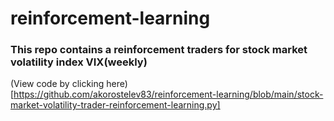 # reinforcement-learning

### This repo contains a reinforcement traders for stock market volatility index VIX(weekly)

(View code by clicking here)[https://github.com/akorostelev83/reinforcement-learning/blob/main/stock-market-volatility-trader-reinforcement-learning.py]
